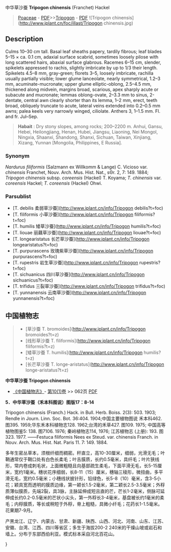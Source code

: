 中华草沙蚕 **Tripogon chinensis** (Franchet) Hackel

> [Poaceae](http://www.iplant.cn/info/Poaceae?t=foc) - [PDF](http://www.iplant.cn/foc/pdf/Poaceae.pdf)>>[Tripogon](http://www.iplant.cn/info/Tripogon?t=foc) - [PDF](http://www.iplant.cn/foc/pdf/Tripogon.pdf)
![Tripogon chinensis](http://www.iplant.cn/foc/illast/Tripogon chinensis.jpg)

## Description

Culms 10–30 cm tall. Basal leaf sheaths papery, tardily fibrous; leaf blades 5–15 × ca. 0.1 cm, adaxial surface scabrid, sometimes loosely pilose with long scattered hairs, abaxial surface glabrous. Racemes 6–15 cm, slender, spikelets appressed to rachis, slightly imbricate by up to 1/3 their length. Spikelets 4.5–8 mm, gray-green; florets 3–5, loosely imbricate, rachilla usually partially visible; lower glume lanceolate, nearly symmetrical, 1.2–3 mm, acuminate-mucronate; upper glume elliptic-oblong, 2.5–4.5 mm, thickened along midvein, margins broad, scarious, apex sharply acute or subacute and mucronate; lemmas oblong-ovate, 2–3.3 mm to sinus, 2-dentate, central awn clearly shorter than its lemma, 1–2 mm, erect, teeth broad, obliquely truncate to acute, lateral veins extended into 0.2–0.5 mm awns; palea keels very narrowly winged, ciliolate. Anthers 3, 1–1.5 mm. Fl. and fr. Jul–Sep.

> **Habait** : 
> Dry stony slopes, among rocks; 200–2200 m. Anhui, Gansu, Hebei, Heilongjiang, Henan, Hubei, Jiangsu, Liaoning, Nei Mongol, Ningxia, Shaanxi, Shandong, Shanxi, Sichuan, Taiwan, Xinjiang, Xizang, Yunnan [Mongolia, Philippines, E Russia].

### Synonym
*Nardurus filiformis* (Salzmann ex Willkomm & Lange) C. Vicioso var. *chinensis* Franchet, Nouv. Arch. Mus. Hist. Nat., sΘr. 2, 7: 149. 1884; *Tripogon chinensis* subsp. *coreensis* (Hackel) T. Koyama; *T. chinensis* var. *coreensis* Hackel; *T. coreensis* (Hackel) Ohwi.

### Parsublist

* [T.  debilis  柔弱草沙蚕](http://www.iplant.cn/info/Tripogon debilis?t=foc)
* [T.  filiformis  小草沙蚕](http://www.iplant.cn/info/Tripogon filiformis?t=foc)
* [T.  humilis  矮草沙蚕](http://www.iplant.cn/info/Tripogon humilis?t=foc)
* [T.  liouae  丽藕草沙蚕](http://www.iplant.cn/info/Tripogon liouae?t=foc)
* [T.  longearistatus  长芒草沙蚕](http://www.iplant.cn/info/Tripogon longearistatus?t=foc)
* [T.  purpurascens  玫瑰紫草沙蚕](http://www.iplant.cn/info/Tripogon purpurascens?t=foc)
* [T.  rupestris  岩生草沙蚕](http://www.iplant.cn/info/Tripogon rupestris?t=foc)
* [T.  sichuanicus  四川草沙蚕](http://www.iplant.cn/info/Tripogon sichuanicus?t=foc)
* [T.  trifidus  三裂草沙蚕](http://www.iplant.cn/info/Tripogon trifidus?t=foc)
* [T.  yunnanensis  云南草沙蚕](http://www.iplant.cn/info/Tripogon yunnanensis?t=foc)

## 中国植物志

> * [草沙蚕  T.  bromoides](http://www.iplant.cn/info/Tripogon bromoides?t=z)
> * [线形草沙蚕  T.  filiformis](http://www.iplant.cn/info/Tripogon filiformis?t=z)
> * [矮草沙蚕  T.  humilis](http://www.iplant.cn/info/Tripogon humilis?t=z)
> * [长芒草沙蚕  T.  longe-aristatus](http://www.iplant.cn/info/Tripogon longe-aristatus?t=z)

**中华草沙蚕 Tripogon chinensis**

* [《中国植物志》](http://www.iplant.cn/frps)- [第10(1)卷](http://www.iplant.cn/frps/vol/10(1)) >> 062页 [PDF](http://www.iplant.cn/frps/pdf/10(1)/062.pdf)

**5．中华草沙蚕（禾本科图说）图版17：8-14**

Tripogon chinensis (Franch.) Hack. in Bull. Herb. Boiss. 2(3): 503. 1903; Rendle in Journ. Linn. Soc. Bot. 36:404. 1904;中国主要植物图说 禾本科462. 图395. 1959;华东禾本科植物志128. 1962;台湾的禾草427. 图109. 1975; 中国高等植物图鉴5: 138. 图7106. 1976; 秦岭植物志114, 1976; 江苏植物志 (上册): 193. 图323. 1977. ——Festuca filiformis Nees ex Steud. var. chinensis Franch. in Nouv. Arch. Mus. Hist. Nat. Paris 11. 7: 149. 1884.

多年生密丛草本，须根纤细而稠密。秆直立，高10-30厘米，细弱，光滑无毛；叶鞘通常仅于鞘口处有白色长柔毛；叶舌膜质，长约0.5毫米，具纤毛；叶片狭线形，常内卷成刺毛状，上面微粗糙且向基部疏生柔毛，下面平滑无毛，长5-15厘米，宽约1毫米。穗状花序细弱，长8-11（15）厘米，穗轴三稜形，微扭曲，多平滑无毛，宽约0.5毫米；小穗线状披针形，铅绿色，长5-8（10）毫米，含3-5小花；颖具宽而透明的膜质边缘，第一颖长1.5-2毫米，第二颖长2.5-3.5毫米；外稃质薄似膜质，先端2裂，具3脉，主脉延伸成短且直的芒，芒长1-2毫米，侧脉可延伸成长约0.2-0.5毫米的芒状小尖头，第一外稃长3-4毫米，基盘被长约1毫米的柔毛；内稃膜质，等长或稍短于外稃，脊上粗糙，具微小纤毛；花药长1-1.5毫米。花果期7-9月。

产黑龙江、辽宁、内蒙古、甘肃、新疆、陕西、山西、河北、河南、山东、江苏、安徽、台湾、江西、四川等省区；多生于海拔200-2 240米的干燥山坡或岩石和墙上。分布于东部西伯利亚。模式标本采自河北百花山。

}